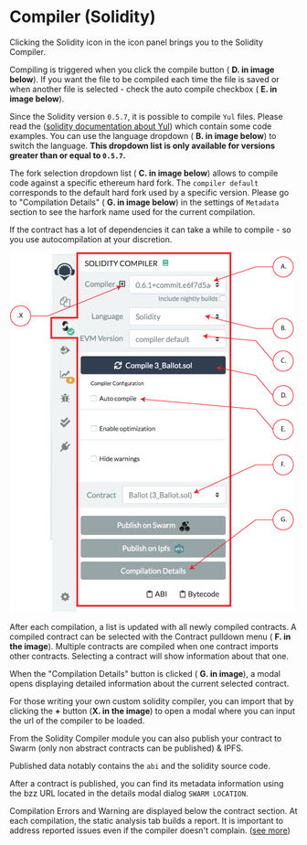 Compiler (Solidity)
===================

Clicking the Solidity icon in the icon panel brings you to the Solidity Compiler.

Compiling is triggered when you click the compile button ( **D. in image below**). If you want the file to be compiled each time the file is saved or when another file is selected - check the auto compile checkbox ( **E. in image below**).

Since the Solidity version `0.5.7`, it is possible to compile `Yul` files. Please read the ([solidity documentation about Yul](https://solidity.readthedocs.io/en/latest/yul.html)) which contain some code examples.
You can use the language dropdown ( **B. in image below**) to switch the language. **This dropdown list is only available for versions greater than or equal to `0.5.7`.**

The fork selection dropdown list ( **C. in image below**) allows to compile code against a specific ethereum hard fork. 
The `compiler default` corresponds to the default hard fork used by a specific version. Please go to "Compilation Details" ( **G. in image below**) in the settings of `Metadata` section to see the harfork name used for the current compilation.

If the contract has a lot of dependencies it can take a while to compile - so you use autocompilation at your discretion.

![](images/a-sol-compiler.png)

After each compilation, a list is updated with all newly compiled
contracts.  A compiled contract can be selected with the Contract pulldown menu ( **F. in the image**).  Multiple contracts are compiled when one contract imports other contracts.  Selecting a contract will show information about that one.

When the "Compilation Details" button is clicked ( **G. in image**), a modal opens displaying detailed information about the current selected contract.

For those writing your own custom solidity compiler, you can import that by clicking the **+** button (**X. in the image**) to open a modal where you can input the url of the compiler to be loaded.

From the Solidity Compiler module you can also publish your contract to Swarm (only non
abstract contracts can be published) & IPFS.

Published data notably contains the `abi` and the solidity source code.

After a contract is published, you can find its metadata information
using the bzz URL located in the details modal dialog `SWARM LOCATION`.

Compilation Errors and Warning are displayed below the contract section.
At each compilation, the static analysis tab builds a report. It is important to address reported issues even if the compiler doesn't complain. ([see more](static_analysis.html))
